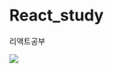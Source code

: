 # React_study
리액트공부

<img src="https://img.shields.io/badge/React-61DAFB?style=flat&logo=React&logoColor=white"/>

